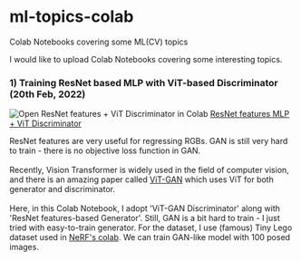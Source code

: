 # ml-topics-colab
Colab Notebooks covering some ML(CV) topics

I would like to upload Colab Notebooks covering some interesting topics. <br>


### 1) Training ResNet based MLP with ViT-based Discriminator (20th Feb, 2022)

![Open ResNet features + ViT Discriminator in Colab](https://colab.research.google.com/assets/colab-badge.svg)
<a href = "https://colab.research.google.com/drive/1vP8wlBGLlZoGdFoWTfUjiNNLOWyovz02?usp=sharing">ResNet features MLP + ViT Discriminator</a>

ResNet features are very useful for regressing RGBs. GAN is still very hard to train - there is no objective loss function in GAN. 
<br/><br/>
Recently, Vision Transformer is widely used in the field of computer vision, and there is an amazing paper called <a href="https://arxiv.org/abs/2107.04589">ViT-GAN<a> which uses ViT for both generator and discriminator. 
<br/><br/>
Here, in this Colab Notebook, I adopt 'ViT-GAN Discriminator' along with 'ResNet features-based Generator'. Still, GAN is a bit hard to train - I just tried with easy-to-train generator. For the dataset, I use (famous) Tiny Lego dataset used in <a href = "https://colab.research.google.com/github/bmild/nerf/blob/master/tiny_nerf.ipynb">NeRF's colab</a>. We can train GAN-like model with 100 posed images.

